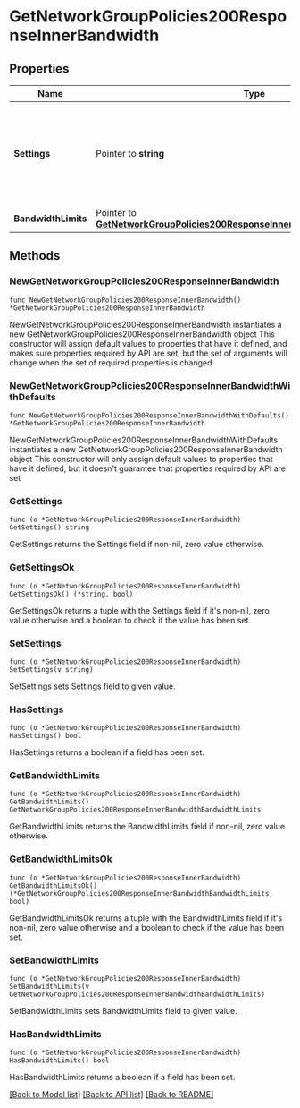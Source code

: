 # GetNetworkGroupPolicies200ResponseInnerBandwidth

## Properties

Name | Type | Description | Notes
------------ | ------------- | ------------- | -------------
**Settings** | Pointer to **string** | How bandwidth limits are enforced. Can be &#39;network default&#39;, &#39;ignore&#39; or &#39;custom&#39;. | [optional] 
**BandwidthLimits** | Pointer to [**GetNetworkGroupPolicies200ResponseInnerBandwidthBandwidthLimits**](GetNetworkGroupPolicies200ResponseInnerBandwidthBandwidthLimits.md) |  | [optional] 

## Methods

### NewGetNetworkGroupPolicies200ResponseInnerBandwidth

`func NewGetNetworkGroupPolicies200ResponseInnerBandwidth() *GetNetworkGroupPolicies200ResponseInnerBandwidth`

NewGetNetworkGroupPolicies200ResponseInnerBandwidth instantiates a new GetNetworkGroupPolicies200ResponseInnerBandwidth object
This constructor will assign default values to properties that have it defined,
and makes sure properties required by API are set, but the set of arguments
will change when the set of required properties is changed

### NewGetNetworkGroupPolicies200ResponseInnerBandwidthWithDefaults

`func NewGetNetworkGroupPolicies200ResponseInnerBandwidthWithDefaults() *GetNetworkGroupPolicies200ResponseInnerBandwidth`

NewGetNetworkGroupPolicies200ResponseInnerBandwidthWithDefaults instantiates a new GetNetworkGroupPolicies200ResponseInnerBandwidth object
This constructor will only assign default values to properties that have it defined,
but it doesn't guarantee that properties required by API are set

### GetSettings

`func (o *GetNetworkGroupPolicies200ResponseInnerBandwidth) GetSettings() string`

GetSettings returns the Settings field if non-nil, zero value otherwise.

### GetSettingsOk

`func (o *GetNetworkGroupPolicies200ResponseInnerBandwidth) GetSettingsOk() (*string, bool)`

GetSettingsOk returns a tuple with the Settings field if it's non-nil, zero value otherwise
and a boolean to check if the value has been set.

### SetSettings

`func (o *GetNetworkGroupPolicies200ResponseInnerBandwidth) SetSettings(v string)`

SetSettings sets Settings field to given value.

### HasSettings

`func (o *GetNetworkGroupPolicies200ResponseInnerBandwidth) HasSettings() bool`

HasSettings returns a boolean if a field has been set.

### GetBandwidthLimits

`func (o *GetNetworkGroupPolicies200ResponseInnerBandwidth) GetBandwidthLimits() GetNetworkGroupPolicies200ResponseInnerBandwidthBandwidthLimits`

GetBandwidthLimits returns the BandwidthLimits field if non-nil, zero value otherwise.

### GetBandwidthLimitsOk

`func (o *GetNetworkGroupPolicies200ResponseInnerBandwidth) GetBandwidthLimitsOk() (*GetNetworkGroupPolicies200ResponseInnerBandwidthBandwidthLimits, bool)`

GetBandwidthLimitsOk returns a tuple with the BandwidthLimits field if it's non-nil, zero value otherwise
and a boolean to check if the value has been set.

### SetBandwidthLimits

`func (o *GetNetworkGroupPolicies200ResponseInnerBandwidth) SetBandwidthLimits(v GetNetworkGroupPolicies200ResponseInnerBandwidthBandwidthLimits)`

SetBandwidthLimits sets BandwidthLimits field to given value.

### HasBandwidthLimits

`func (o *GetNetworkGroupPolicies200ResponseInnerBandwidth) HasBandwidthLimits() bool`

HasBandwidthLimits returns a boolean if a field has been set.


[[Back to Model list]](../README.md#documentation-for-models) [[Back to API list]](../README.md#documentation-for-api-endpoints) [[Back to README]](../README.md)


